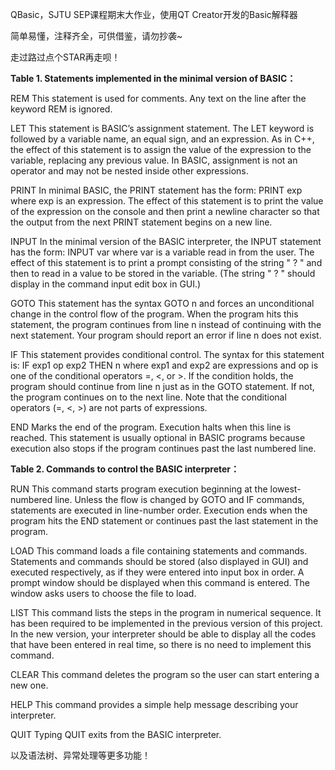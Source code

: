 QBasic，SJTU SEP课程期末大作业，使用QT Creator开发的Basic解释器

简单易懂，注释齐全，可供借鉴，请勿抄袭~

走过路过点个STAR再走呗！

**Table 1. Statements implemented in the minimal version of BASIC：**

REM	This statement is used for comments. Any text on the line after the keyword REM is ignored. 

LET	This statement is BASIC’s assignment statement. The LET keyword is followed by a variable name, an equal sign, and an expression. As in C++, the effect of this statement is to assign the value of the expression to the variable, replacing any previous value. In BASIC, assignment is not an operator and may not be nested inside other expressions. 

PRINT	In minimal BASIC, the PRINT statement has the form: 
PRINT exp
where exp is an expression. The effect of this statement is to print the value of the expression on the console and then print a newline character so that the output from the next PRINT statement begins on a new line.

INPUT	In the minimal version of the BASIC interpreter, the INPUT statement has the form: 
INPUT var
where var is a variable read in from the user. The effect of this statement is to print a prompt consisting of the string " ? " and then to read in a value to be stored in the variable. (The string " ? " should display in the command input edit box in GUI.)

GOTO	This statement has the syntax
GOTO n
and forces an unconditional change in the control flow of the program. When the program hits this statement, the program continues from line n instead of continuing with the next statement. Your program should report an error if line n does not exist.

IF	This statement provides conditional control. The syntax for this statement is:
IF exp1 op exp2 THEN n 
where exp1 and exp2 are expressions and op is one of the conditional operators
=, <, or >. If the condition holds, the program should continue from line n just as in the GOTO statement. If not, the program continues on to the next line.
Note that the conditional operators (=, <, >) are not parts of expressions.

END	Marks the end of the program. Execution halts when this line is reached. This statement is usually optional in BASIC programs because execution also stops if the program continues past the last numbered line. 

 
**Table 2. Commands to control the BASIC interpreter：**
 
RUN	This command starts program execution beginning at the lowest-numbered line. Unless the flow is changed by GOTO and IF commands, statements are executed in line-number order. Execution ends when the program hits the END statement or continues past the last statement in the program. 

LOAD	This command loads a file containing statements and commands. Statements and commands should be stored (also displayed in GUI) and executed respectively, as if they were entered into input box in order. A prompt window should be displayed when this command is entered. The window asks users to choose the file to load.

LIST	This command lists the steps in the program in numerical sequence. It has been required to be implemented in the previous version of this project. In the new version, your interpreter should be able to display all the codes that have been entered in real time, so there is no need to implement this command.

CLEAR	This command deletes the program so the user can start entering a new one.

HELP	This command provides a simple help message describing your interpreter.

QUIT	Typing QUIT exits from the BASIC interpreter.

以及语法树、异常处理等更多功能！
